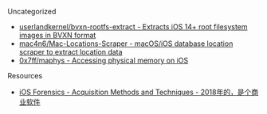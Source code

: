 Uncategorized

* [userlandkernel/bvxn-rootfs-extract - Extracts iOS 14+ root filesystem images in BVXN format](https://github.com/userlandkernel/bvxn-rootfs-extract)
* [mac4n6/Mac-Locations-Scraper - macOS/iOS database location scraper to extract location data](https://github.com/mac4n6/Mac-Locations-Scraper)
* [0x7ff/maphys - Accessing physical memory on iOS](https://github.com/0x7ff/maphys)

Resources

* [iOS Forensics - Acquisition Methods and Techniques - 2018年的，是个商业软件](https://dstrecovery.com/upload/pdf/202006/2018_iOS_Forensics_ElcomSoft.pdf)
